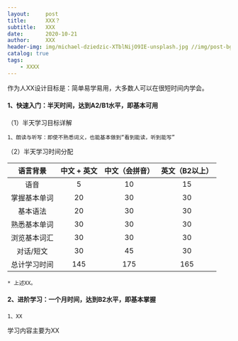 ```yaml
---
layout:     post
title:      XXX？
subtitle:   XXX
date:       2020-10-21
author:     XXX
header-img: img/michael-dziedzic-XTblNijO9IE-unsplash.jpg //img/post-bg-alibaba.jpg
catalog: true
tags:
    - XXXX
---
```


作为人XX设计目标是：简单易学易用，大多数人可以在很短时间内学会。

#### 1、快速入门：半天时间，达到A2/B1水平，即基本可用							
（1）半天学习目标详解				
	
	1、朗读与听写：即使不熟悉词义，也能基本做到“看到能读，听到能写”	
				
（2）半天学习时间分配				
	
| 语言背景          | 中文 \+ 英文 | 中文（会拼音） | 英文（B2以上） |
|:-------------:|:--------:|:------:|:--------:|
| 语音            | 5       | 10     | 15       |
| 掌握基本单词    | 20       | 30     | 30       |
| 基本语法        | 20       | 30     | 30       |
| 熟悉基本单词    | 30       | 30     | 30       |
| 浏览基本词汇    | 30       | 30     | 30       |
| 对话/短文        | 30      | 45     | 30       |
| 总计学习时间    | 145      | 175    | 165      |
	
	* 上述XX。		
				
#### 2、进阶学习：一个月时间，达到B2水平，即基本掌握
			
	1、XX		
	
学习内容主要为XX			
				


